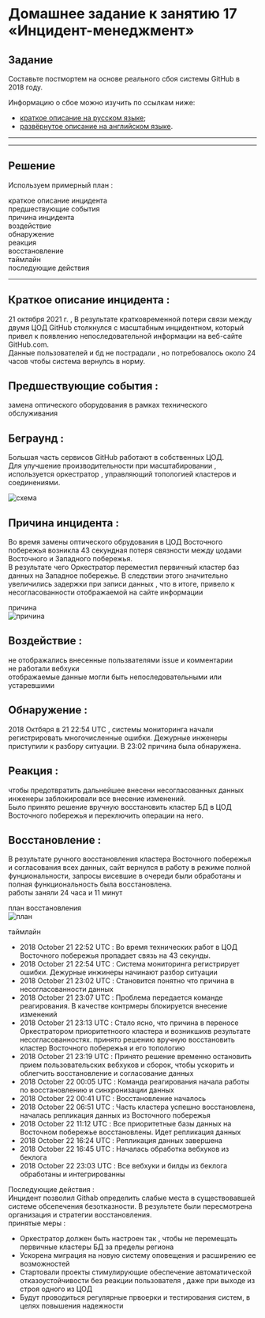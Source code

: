 # Домашнее задание к занятию 17 «Инцидент-менеджмент»

## Задание

Составьте постмортем на основе реального сбоя системы GitHub в 2018 году.

Информацию о сбое можно изучить по ссылкам ниже:

* [краткое описание на русском языке](https://habr.com/ru/post/427301/);
* [развёрнутое описание на английском языке](https://github.blog/2018-10-30-oct21-post-incident-analysis/).
------------
------------

## Решение

Используем примерный план :  

краткое описание инцидента  
предшествующие события  
причина инцидента  
воздействие  
обнаружение  
реакция  
восстановление  
таймлайн  
последующие действия  


------------

## Краткое описание инцидента :   
21 октября 2021 г. , В результате кратковременной потери связи между двумя ЦОД GitHub столкнулся с масштабным  инцидентном, который привел к появлению непоследовательной информации на веб-сайте GitHub.com.  
Данные пользователей и бд не пострадали , но потребовалось около 24 часов чтобы система вернулсь в норму.  

## Предшествующие события :  
замена оптического оборудования в рамках технического обслуживания  
  
## Беграунд :  
Большая часть сервисов GitHub работают в собственных ЦОД.  
Для улучшение производительности при масштабировании , используется оркестратор , управляющий топологией кластеров и соединениями.  

![схема](normal-topology.webp)
  
## Причина инцидента :  
Во время замены оптического обрудования в ЦОД Восточного побережья возникла 43 секундная потеря связности  между цодами Восточного и Западного побережья.  
В результате чего Оркестратор переместил первичный кластер баз данных на Западное побережье. В следствии этого значительно увеличились задержки при записи данных , что в итоге, привело к несогласованности отображаемой на сайте информации  

причина  
![причина](invalid-topology.webp)

## Воздействие :  
не отображались внесенные пользвателями issue и комментарии  
не работали вебхуки   
отображаемые данные могли быть непоследовательными или устаревшими  
  
  
## Обнаружение :  
2018 Октбяря в 21 22:54 UTC , системы мониторинга начали регистрировать многочисленные ошибки. Дежурные инженеры приступили к разбору ситуации. В 23:02 причина была обнаружена.  
  
## Реакция :  
чтобы предотвратить дальнейшее внесени несогласованных данных инженеры заблокировали все внесение изменений.  
Было принято решение вручную восстановить кластер БД в ЦОД Восточного побережья и переключить операции на него.  

## Восстановление :  
В результате ручного восстановления кластера Восточного побережья и согласования всех данных, сайт вернулся в работу в режиме полной фунциональности, запросы висевшие в очереди были обработаны и полная функциональность была восстановлена.  
работы заняли 24 часа и 11 минут  

план восстановления  
![план](./recovery-flow.webp)

таймлайн  
*   2018 October 21 22:52 UTC : Во время технических работ в ЦОД Восточного побережья пропадает связь на 43 секунды. 
*   2018 October 21 22:54 UTC : Система мониторинга регистрирует ошибки. Дежурные инжинеры начинают разбор ситуации  
*   2018 October 21 23:02 UTC : Становится понятно что причина в несогласованности данных  
*   2018 October 21 23:07 UTC : Проблема передается команде реагирования. В качестве контрмеры блокируется внесение изменений  
*   2018 October 21 23:13 UTC : Стало ясно, что причина в переносе Оркестратором приоритетноого кластера и возникшихв  результате несогласованностях. принято решению вручную восстановить кластер Восточного побережья и его топологию  
*   2018 October 21 23:19 UTC : Принято решение временно остановить прием пользовательских вебхуков и сборок, чтобы ускорить и облегчить восстановление и согласование данных  
*   2018 October 22 00:05 UTC : Команда реагирования начала работы по восстановлению и синхронизации данных  
*   2018 October 22 00:41 UTC : Восстановление началось  
*   2018 October 22 06:51 UTC : Часть кластера успешно восстановлена, началась репликация данных из Восточного побережья  
*   2018 October 22 11:12 UTC : Все приоритетные базы данных на Восточном побережье восстановлены. Идет репликация данных  
*   2018 October 22 16:24 UTC : Репликация данных завершена  
*   2018 October 22 16:45 UTC : Началась обработка вебхуков из беклога  
*   2018 October 22 23:03 UTC : Все вебхуки и билды из беклога обработаны и интегрированны  

Последующие действия :  
Инцидент позволил Githab определить слабые места в существовавшей системе обсепечения безотказности. В результете были пересмотрена организация и стратегии восстановления.    
принятые меры   :  
*	Оркестратор должен быть настроен так , чтобы не перемещать первичные кластеры БД за пределы региона  
*	Ускорена миграция на новую систему оповещения и расширению ее возможностей  
*   Стартовали проекты стимулирующие обеспечение автоматической отказоустойчивости без реакции пользователя , даже при выходе из строя одного из ЦОД   
*	Будут проводиться регулярные првоерки и тестирования систем, в целях повышения надежности  




